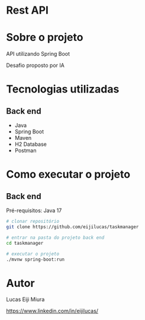 # Rest API

# Sobre o projeto
API utilizando Spring Boot

Desafio proposto por IA
# Tecnologias utilizadas

## Back end
- Java
- Spring Boot
- Maven
- H2 Database
- Postman

# Como executar o projeto

## Back end
Pré-requisitos: Java 17

```bash
# clonar repositório
git clone https://github.com/eijilucas/taskmanager

# entrar na pasta do projeto back end
cd taskmanager

# executar o projeto
./mvnw spring-boot:run
```

# Autor

Lucas Eiji Miura

https://www.linkedin.com/in/eijilucas/
